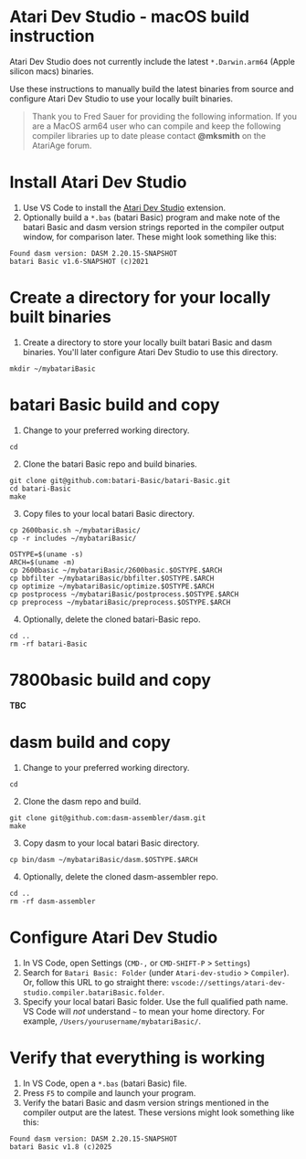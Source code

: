 # Atari Dev Studio - macOS build instruction

Atari Dev Studio does not currently include the latest `*.Darwin.arm64` (Apple silicon macs) binaries.

Use these instructions to manually build the latest binaries from source and configure Atari Dev Studio to use your locally built binaries.

>Thank you to Fred Sauer for providing the following information.  If you are a MacOS arm64 user who can compile and keep the following compiler libraries up to date please contact **@mksmith** on the AtariAge forum.


# Install Atari Dev Studio

1. Use VS Code to install the [Atari Dev Studio](https://marketplace.visualstudio.com/items?itemName=chunkypixel.atari-dev-studio) extension.
2. Optionally build a `*.bas` (batari Basic) program and make note of the batari Basic and dasm version strings reported in the compiler
   output window, for comparison later. These might look something like this:

```
Found dasm version: DASM 2.20.15-SNAPSHOT
batari Basic v1.6-SNAPSHOT (c)2021
```

# Create a directory for your locally built binaries

1. Create a directory to store your locally built batari Basic and dasm binaries. You'll later configure Atari Dev Studio to use this directory.

```
mkdir ~/mybatariBasic
```

# batari Basic build and copy

1. Change to your preferred working directory.

```
cd
```

2. Clone the batari Basic repo and build binaries.

```
git clone git@github.com:batari-Basic/batari-Basic.git
cd batari-Basic
make
```

3. Copy files to your local batari Basic directory.

```
cp 2600basic.sh ~/mybatariBasic/
cp -r includes ~/mybatariBasic/

OSTYPE=$(uname -s)
ARCH=$(uname -m)
cp 2600basic ~/mybatariBasic/2600basic.$OSTYPE.$ARCH
cp bbfilter ~/mybatariBasic/bbfilter.$OSTYPE.$ARCH
cp optimize ~/mybatariBasic/optimize.$OSTYPE.$ARCH
cp postprocess ~/mybatariBasic/postprocess.$OSTYPE.$ARCH
cp preprocess ~/mybatariBasic/preprocess.$OSTYPE.$ARCH
```

4. Optionally, delete the cloned batari-Basic repo.

```
cd ..
rm -rf batari-Basic
```
# 7800basic build and copy

**TBC**

# dasm build and copy

1. Change to your preferred working directory.

```
cd
```

2. Clone the dasm repo and build.

```
git clone git@github.com:dasm-assembler/dasm.git
make
```

3. Copy dasm to your local batari Basic directory.

```
cp bin/dasm ~/mybatariBasic/dasm.$OSTYPE.$ARCH
```

4. Optionally, delete the cloned dasm-assembler repo.

```
cd ..
rm -rf dasm-assembler
```

# Configure Atari Dev Studio

1. In VS Code, open Settings (`CMD-,` or `CMD-SHIFT-P` > `Settings`)
2. Search for `Batari Basic: Folder` (under `Atari-dev-studio` > `Compiler`).
   Or, follow this URL to go straight there: `vscode://settings/atari-dev-studio.compiler.batariBasic.folder`.
3. Specify your local batari Basic folder. Use the full qualified path name. VS Code will *not* understand `~` to mean your home directory.
   For example, `/Users/yourusername/mybatariBasic/`.

# Verify that everything is working

1. In VS Code, open a `*.bas` (batari Basic) file.
2. Press `F5` to compile and launch your program.
3. Verify the batari Basic and dasm version strings mentioned in the compiler output are the latest.
   These versions might look something like this:

```
Found dasm version: DASM 2.20.15-SNAPSHOT
batari Basic v1.8 (c)2025
```
